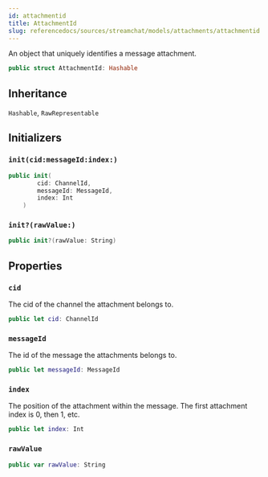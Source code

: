 ```yaml
---
id: attachmentid 
title: AttachmentId
slug: referencedocs/sources/streamchat/models/attachments/attachmentid
---
```


An object that uniquely identifies a message attachment.

``` swift
public struct AttachmentId: Hashable 
```

## Inheritance

`Hashable`, `RawRepresentable`

## Initializers

### `init(cid:messageId:index:)`

``` swift
public init(
        cid: ChannelId,
        messageId: MessageId,
        index: Int
    ) 
```

### `init?(rawValue:)`

``` swift
public init?(rawValue: String) 
```

## Properties

### `cid`

The cid of the channel the attachment belongs to.

``` swift
public let cid: ChannelId
```

### `messageId`

The id of the message the attachments belongs to.

``` swift
public let messageId: MessageId
```

### `index`

The position of the attachment within the message. The first attachment index is 0, then 1, etc.

``` swift
public let index: Int
```

### `rawValue`

``` swift
public var rawValue: String 
```
